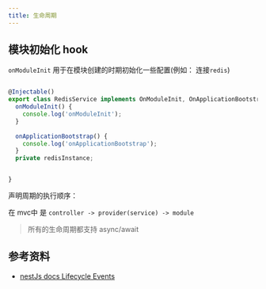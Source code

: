 ```yaml
---
title: 生命周期
---
```


## 模块初始化 hook

`onModuleInit` 用于在模块创建的时期初始化一些配置(例如： 连接`redis`)

```ts

@Injectable()
export class RedisService implements OnModuleInit, OnApplicationBootstrap {
  onModuleInit() {
    console.log('onModuleInit');
  }
  
  onApplicationBootstrap() {
    console.log('onApplicationBootstrap');
  }
  private redisInstance;


}
```

声明周期的执行顺序：

在 mvc中 是 `controller -> provider(service) -> module`

> 所有的生命周期都支持 async/await 

## 参考资料

- [nestJs docs Lifecycle Events](https://docs.nestjs.com/fundamentals/lifecycle-events#lifecycle-sequence)
